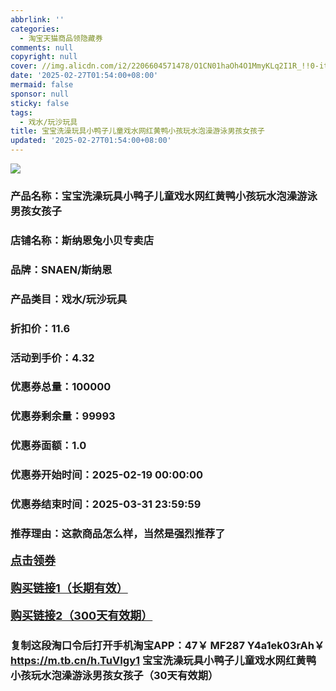 ```yaml
---
abbrlink: ''
categories:
  - 淘宝天猫商品领隐藏券
comments: null
copyright: null
cover: //img.alicdn.com/i2/2206604571478/O1CN01haOh4O1MmyKLq2I1R_!!0-item_pic.jpg
date: '2025-02-27T01:54:00+08:00'
mermaid: false
sponsor: null
sticky: false
tags:
  - 戏水/玩沙玩具
title: 宝宝洗澡玩具小鸭子儿童戏水网红黄鸭小孩玩水泡澡游泳男孩女孩子
updated: '2025-02-27T01:54:00+08:00'
--- 
```


![](//img.alicdn.com/i2/2206604571478/O1CN01haOh4O1MmyKLq2I1R_!!0-item_pic.jpg)

### 产品名称：宝宝洗澡玩具小鸭子儿童戏水网红黄鸭小孩玩水泡澡游泳男孩女孩子
### 店铺名称：斯纳恩兔小贝专卖店
### 品牌：SNAEN/斯纳恩
### 产品类目：戏水/玩沙玩具
### 折扣价：11.6
### 活动到手价：4.32
### 优惠券总量：100000
### 优惠券剩余量：99993
### 优惠券面额：1.0
### 优惠券开始时间：2025-02-19 00:00:00	
### 优惠券结束时间：2025-03-31 23:59:59	
### 推荐理由：这款商品怎么样，当然是强烈推荐了

<p style="font-size: 18px; font-weight: bold;">
  <a href="这款商品太牛了！销售太火爆以至于没有设置" target="_blank">点击领券</a>
</p>
<p style="font-size: 18px; font-weight: bold;">
  <a href="https://s.click.taobao.com/t?e=m%3D2%26s%3DF0o%2Bt%2F2Xxklw4vFB6t2Z2ueEDrYVVa64K7Vc7tFgwiHjf2vlNIV67kkfnVn6TwKdNGaA%2Fv7qa0T3ID%2FV1RqsF4wnCJeELi4I%2FIEn%2BS1IjHAB0ghlTd7WlZVm%2FOAUUFw71qrpxiwMoCNxc1AtbZGVS7GmbvMISg1BzdKn4jnx3VTNEPXytV9ALtCLThlbPuuZLb93Df8fOzj4xGsr6NaH5UqW27GyamWi90pmqNCATdeBFiEaIyTgHWWqoBN2URgOIKtDmlfx7O20zvIVVx%2BPc2%2F51BzEHetfULex9xNQjhpBWWPsuNNrIL0Z%2FbOZSK95" target="_blank">购买链接1（长期有效）</a>
</p>
<p style="font-size: 18px; font-weight: bold;">
  <a href="https://s.click.taobao.com/pd7uOYs" target="_blank">购买链接2（300天有效期）</a>
</p>

### 复制这段淘口令后打开手机淘宝APP：47￥ MF287 Y4a1ek03rAh￥ https://m.tb.cn/h.TuVIgy1  宝宝洗澡玩具小鸭子儿童戏水网红黄鸭小孩玩水泡澡游泳男孩女孩子（30天有效期）
